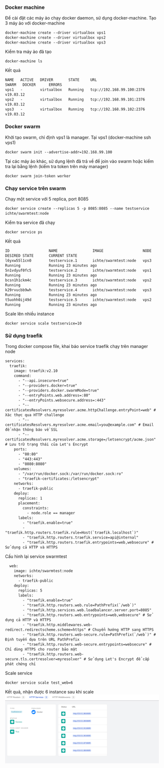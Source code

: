 ### Docker machine
Để cài đặt các máy ảo chạy docker daemon, sử dụng docker-machine.
Tạo 3 máy ảo với docker-machine
```
docker-machine create --driver virtualbox vps1
docker-machine create --driver virtualbox vps2
docker-machine create --driver virtualbox vps3
```
Kiểm tra máy ảo đã tạo
```
docker-machine ls
```
Kết quả
```
NAME   ACTIVE   DRIVER       STATE     URL                         SWARM   DOCKER      ERRORS
vps1   -        virtualbox   Running   tcp://192.168.99.100:2376           v19.03.12
vps2   -        virtualbox   Running   tcp://192.168.99.101:2376           v19.03.12
vps3   -        virtualbox   Running   tcp://192.168.99.102:2376           v19.03.12
```
### Docker swarm
Khởi tạo swarm, chỉ định vps1 là manager. Tại vps1 (docker-machine ssh vps1)
```
docker swarm init --advertise-addr=192.168.99.100
```
Tại các máy ảo khác, sử dụng lệnh đã trả về để join vào swarm hoặc kiểm tra lại bằng lệnh (kiểm tra token trên máy manager)
```
docker swarm join-token worker
```
### Chạy service trên swarm
Chạy một service với 5 replica, port 8085
```
docker service create --replicas 5 -p 8085:8085 --name testservice ichte/swarmtest:node
```
Kiểm tra service đã chạy
```
docker service ps 
```
Kết quả
```
ID                  NAME                IMAGE                  NODE                DESIRED STATE       CURRENT STATE
l6yxw55l1cn0        testservice.1       ichte/swarmtest:node   vps3                Running             Running 23 minutes ago   
5n1vdyuf0fc5        testservice.2       ichte/swarmtest:node   vps1                Running             Running 23 minutes ago   
bcsn1h1ckm4c        testservice.3       ichte/swarmtest:node   vps2                Running             Running 23 minutes ago   
k29rvucbb9wh        testservice.4       ichte/swarmtest:node   vps3                Running             Running 23 minutes ago   
t5uohh0ij49d        testservice.5       ichte/swarmtest:node   vps2                Running             Running 23 minutes ago   
```
Scale lên nhiều instance
```
docker service scale testservice=10
```
### Sử dụng traefik 
Trong docker compose file, khai báo service traefik chạy trên manager node
```
services:
  traefik:
    image: traefik:v2.10
    command:
      - "--api.insecure=true" 
      - "--providers.docker=true"
      - "--providers.docker.swarmMode=true"
      - "--entryPoints.web.address=:80"
      - "--entryPoints.websecure.address=:443"
      - "--certificatesResolvers.myresolver.acme.httpChallenge.entryPoint=web" # Xác thực qua HTTP challenge
      - "--certificatesResolvers.myresolver.acme.email=you@example.com" # Email để nhận thông báo về SSL
      - "--certificatesResolvers.myresolver.acme.storage=/letsencrypt/acme.json" # Lưu trữ trạng thái của Let's Encrypt
    ports:
      - "80:80"
      - "443:443"
      - "8080:8080"
    volumes:
      - "/var/run/docker.sock:/var/run/docker.sock:ro"
      - "traefik-certificates:/letsencrypt"
    networks:
      - traefik-public
    deploy:
      replicas: 1
      placement:
        constraints:
          - node.role == manager
      labels:
        - "traefik.enable=true"
        - "traefik.http.routers.traefik.rule=Host(`traefik.localhost`)"
        - "traefik.http.routers.traefik.service=api@internal"
        - "traefik.http.routers.traefik.entrypoints=web,websecure" # Sử dụng cả HTTP và HTTPS
```
Cấu hình lại service swarmtest
```
  web:
    image: ichte/swarmtest:node
    networks:
      - traefik-public
    deploy:
      replicas: 5
      labels:
        - "traefik.enable=true"
        - "traefik.http.routers.web.rule=PathPrefix(`/web`)" 
        - "traefik.http.services.web.loadbalancer.server.port=8085" 
        - "traefik.http.routers.web.entrypoints=web,websecure" # Sử dụng cả HTTP và HTTPS
        - "traefik.http.middlewares.web-redirect.redirectscheme.scheme=https" # Chuyển hướng HTTP sang HTTPS
        - "traefik.http.routers.web-secure.rule=PathPrefix(`/web`)" # Định tuyến dựa trên URL PathPrefix
        - "traefik.http.routers.web-secure.entrypoints=websecure" # Chỉ dùng HTTPS cho router bảo mật
        - "traefik.http.routers.web-secure.tls.certresolver=myresolver" # Sử dụng Let's Encrypt để cấp phát chứng chỉ
```
Scale service
```
docker service scale test_web=6
```
Kết quả, nhận được 6 instance sau khi scale
![screenshot](image/1.png)